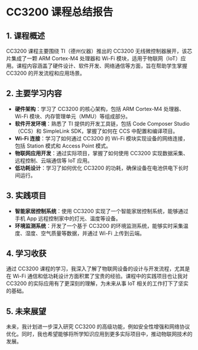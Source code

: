 # CC3200 课程总结报告

## 1. 课程概述

CC3200 课程主要围绕 TI（德州仪器）推出的 CC3200 无线微控制器展开，该芯片集成了一颗 ARM Cortex-M4 处理器和 Wi-Fi 模块，适用于物联网（IoT）应用。课程内容涵盖了硬件设计、软件开发、网络通信等方面，旨在帮助学生掌握 CC3200 的开发流程和应用场景。

## 2. 主要学习内容

- **硬件架构**：学习了 CC3200 的核心架构，包括 ARM Cortex-M4 处理器、Wi-Fi 模块、内存管理单元（MMU）等组成部分。
- **软件开发环境**：熟悉了 TI 提供的开发工具链，包括 Code Composer Studio（CCS）和 SimpleLink SDK，掌握了如何在 CCS 中配置和编译项目。
- **Wi-Fi 连接**：学习了如何通过 CC3200 的 Wi-Fi 模块实现设备的网络连接，包括 Station 模式和 Access Point 模式。
- **物联网应用开发**：通过实际项目，掌握了如何使用 CC3200 实现数据采集、远程控制、云端通信等 IoT 应用。
- **低功耗设计**：学习了如何优化 CC3200 的功耗，确保设备在电池供电下长时间运行。

## 3. 实践项目

- **智能家居控制系统**：使用 CC3200 实现了一个智能家居控制系统，能够通过手机 App 远程控制家中的灯光、温度等设备。
- **环境监测系统**：开发了一个基于 CC3200 的环境监测系统，能够实时采集温度、湿度、空气质量等数据，并通过 Wi-Fi 上传到云端。

## 4. 学习收获

通过 CC3200 课程的学习，我深入了解了物联网设备的设计与开发流程，尤其是在 Wi-Fi 通信和低功耗设计方面积累了宝贵的经验。课程中的实践项目也让我对 CC3200 的实际应用有了更深刻的理解，为未来从事 IoT 相关的工作打下了坚实的基础。

## 5. 未来展望

未来，我计划进一步深入研究 CC3200 的高级功能，例如安全性增强和网络协议优化。同时，我也希望能够将所学知识应用到更多实际项目中，推动物联网技术的发展。